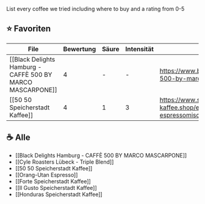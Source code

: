 
List every coffee we tried including where to buy and a rating from 0-5

## ⭐ Favoriten

<!-- QueryToSerialize: table coffee-rating as Bewertung, coffee-acidity as Säure, coffee-intensity as Intensität, coffee-url as URL from "Kaffee/Sorten" where coffee-rating > 3 -->
<!-- SerializedQuery: table coffee-rating as Bewertung, coffee-acidity as Säure, coffee-intensity as Intensität, coffee-url as URL from "Kaffee/Sorten" where coffee-rating > 3 -->

| File                                                       | Bewertung | Säure | Intensität | URL                                                                       |
| ---------------------------------------------------------- | --------- | ----- | ---------- | ------------------------------------------------------------------------- |
| [[Black Delights Hamburg - CAFFÈ 500 BY MARCO MASCARPONE]] | 4         | \-    | \-         | https://www.blackdelight.de/product/disco-500-by-marco-mascarpone/        |
| [[50 50 Speicherstadt Kaffee]]                             | 4         | 1     | 3          | https://www.speicherstadt-kaffee.shop/espresso/166/50/50-espressomischung |
<!-- SerializedQuery END -->

## ☕ Alle

- [[Black Delights Hamburg - CAFFÈ 500 BY MARCO MASCARPONE]]
- [[Cyle Roasters Lübeck - Triple Blend]]
- [[50 50 Speicherstadt Kaffee]]
- [[Orang-Utan Espresso]]
- [[Forte Speicherstadt Kaffee]]
- [[Il Gusto Speicherstadt Kaffee]]
- [[Honduras Speicherstadt Kaffee]]
